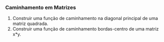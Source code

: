 ### Caminhamento em Matrizes

1. Construir uma função de caminhamento na diagonal principal de uma matriz quadrada. <br>
2. Construir uma função de caminhamento bordas-centro de uma matriz x*y.
